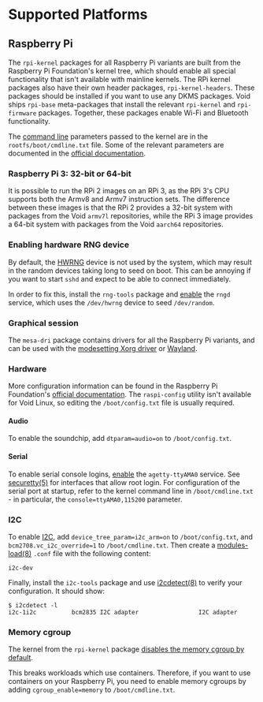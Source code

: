 # Supported Platforms

## Raspberry Pi

The `rpi-kernel` packages for all Raspberry Pi variants are built from the
Raspberry Pi Foundation's kernel tree, which should enable all special
functionality that isn't available with mainline kernels. The RPi kernel
packages also have their own header packages, `rpi-kernel-headers`. These
packages should be installed if you want to use any DKMS packages. Void
ships `rpi-base` meta-packages that install the relevant `rpi-kernel` and
`rpi-firmware` packages. Together, these packages enable Wi-Fi and Bluetooth
functionality.

The [command line](../../../config/kernel.md#cmdline) parameters passed to
the kernel are in the `rootfs/boot/cmdline.txt` file. Some of the relevant
parameters are documented in the [official
documentation](https://www.raspberrypi.org/documentation/configuration/cmdline-txt.md).

### Raspberry Pi 3: 32-bit or 64-bit

It is possible to run the RPi 2 images on an RPi 3, as the RPi 3's CPU
supports both the Armv8 and Armv7 instruction sets. The difference between
these images is that the RPi 2 provides a 32-bit system with packages from
the Void `armv7l` repositories, while the RPi 3 image provides a 64-bit
system with packages from the Void `aarch64` repositories.

### Enabling hardware RNG device

By default, the
[HWRNG](https://en.wikipedia.org/wiki/Hardware_random_number_generator)
device is not used by the system, which may result in the random devices
taking long to seed on boot. This can be annoying if you want to start
`sshd` and expect to be able to connect immediately.

In order to fix this, install the `rng-tools` package and
[enable](../../../config/services/index.md#enabling-services) the `rngd`
service, which uses the `/dev/hwrng` device to seed `/dev/random`.

### Graphical session

The `mesa-dri` package contains drivers for all the Raspberry Pi variants,
and can be used with the [modesetting Xorg
driver](../../../config/graphical-session/xorg.md#modesetting) or
[Wayland](../../../config/graphical-session/wayland.md).

### Hardware

More configuration information can be found in the Raspberry Pi Foundation's
[official
documentation](https://www.raspberrypi.org/documentation/configuration/).
The `raspi-config` utility isn't available for Void Linux, so editing the
`/boot/config.txt` file is usually required.

#### Audio

To enable the soundchip, add `dtparam=audio=on` to `/boot/config.txt`.

#### Serial

To enable serial console logins,
[enable](../../../config/services/index.md#enabling-services) the
`agetty-ttyAMA0` service. See
[securetty(5)](https://man.voidlinux.org/securetty.5) for interfaces that
allow root login. For configuration of the serial port at startup, refer to
the kernel command line in `/boot/cmdline.txt` - in particular, the
`console=ttyAMA0,115200` parameter.

### I2C

To enable [I2C](https://en.wikipedia.org/wiki/I%C2%B2C), add
`device_tree_param=i2c_arm=on` to `/boot/config.txt`, and
`bcm2708.vc_i2c_override=1` to `/boot/cmdline.txt`. Then create a
[modules-load(8)](https://man.voidlinux.org/modules-load.8) `.conf` file
with the following content:

``` i2c-dev ```

Finally, install the `i2c-tools` package and use
[i2cdetect(8)](https://man.voidlinux.org/i2cdetect.8) to verify your
configuration. It should show:

```
$ i2cdetect -l
i2c-1i2c          bcm2835 I2C adapter                 I2C adapter
```

### Memory cgroup

The kernel from the `rpi-kernel` package [disables the memory cgroup by
default](https://github.com/raspberrypi/linux/commit/9b0efcc1ec497b2985c6aaa60cd97f0d2d96d203#diff-f1d702fa7c504a2b38b30ce6bb098744).

This breaks workloads which use containers. Therefore, if you want to use
containers on your Raspberry Pi, you need to enable memory cgroups by adding
`cgroup_enable=memory` to `/boot/cmdline.txt`.

